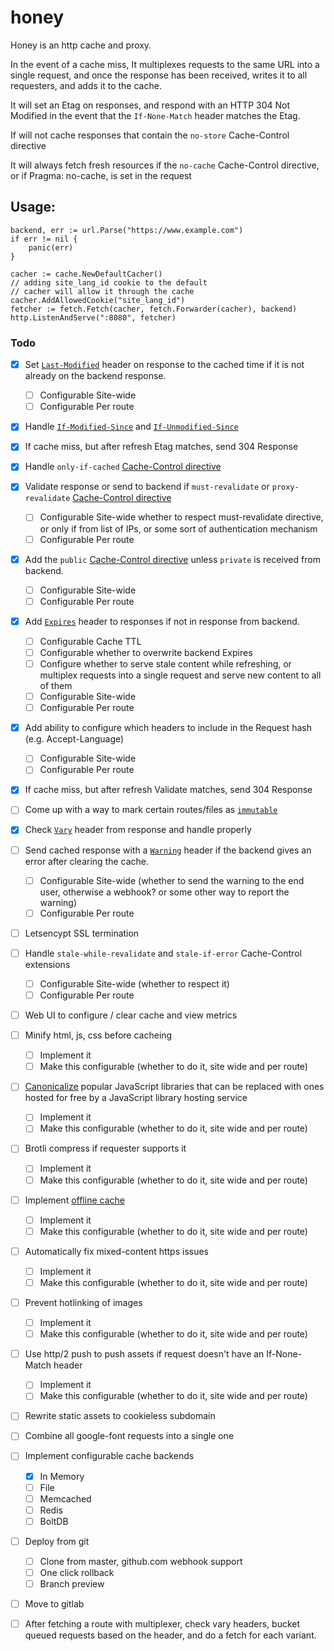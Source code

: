 # honey

Honey is an http cache and proxy.

In the event of a cache miss, It multiplexes requests to the same URL into a single request, and once the response has been received, writes it to all requesters, and adds it to the cache.

It will set an Etag on responses, and respond with an HTTP 304 Not Modified in the event that the `If-None-Match` header matches the Etag.

If will not cache responses that contain the `no-store` Cache-Control directive

It will always fetch fresh resources if the `no-cache` Cache-Control directive, or if Pragma: no-cache, is set in the request

## Usage:

	backend, err := url.Parse("https://www.example.com")
	if err != nil {
		panic(err)
	}

	cacher := cache.NewDefaultCacher()
	// adding site_lang_id cookie to the default
	// cacher will allow it through the cache
	cacher.AddAllowedCookie("site_lang_id")
	fetcher := fetch.Fetch(cacher, fetch.Forwarder(cacher), backend)
	http.ListenAndServe(":8080", fetcher)


### Todo

- [x] Set [`Last-Modified`](https://developer.mozilla.org/en-US/docs/Web/HTTP/Headers/Last-Modified) header on response to the cached time if it is not already on the backend response.
	- [ ] Configurable Site-wide
	- [ ] Configurable Per route

- [x] Handle [`If-Modified-Since`](https://developer.mozilla.org/en-US/docs/Web/HTTP/Headers/If-Modified-Since]) and [`If-Unmodified-Since`](https://developer.mozilla.org/en-US/docs/Web/HTTP/Headers/If-Unmodified-Since)

- [x] If cache miss, but after refresh Etag matches, send 304 Response

- [x] Handle `only-if-cached` [Cache-Control directive](https://developer.mozilla.org/en-US/docs/Web/HTTP/Headers/Cache-Control) 

- [x] Validate response or send to backend if `must-revalidate` or `proxy-revalidate` [Cache-Control directive](https://developer.mozilla.org/en-US/docs/Web/HTTP/Headers/Cache-Control)
	- [ ] Configurable Site-wide whether to respect must-revalidate directive, or only if from list of IPs, or some sort of authentication mechanism
	- [ ] Configurable Per route

- [X] Add the `public` [Cache-Control directive](https://developer.mozilla.org/en-US/docs/Web/HTTP/Headers/Cache-Control) unless `private` is received from backend.
	- [ ] Configurable Site-wide
	- [ ] Configurable Per route

- [x] Add [`Expires`](https://developer.mozilla.org/en-US/docs/Web/HTTP/Headers/Expires) header to responses if not in response from backend.
	- [ ] Configurable Cache TTL
	- [ ] Configurable whether to overwrite backend Expires
	- [ ] Configure whether to serve stale content while refreshing, or multiplex requests into a single request and serve new content to all of them
	- [ ] Configurable Site-wide
	- [ ] Configurable Per route

- [x] Add ability to configure which headers to include in the Request hash (e.g. Accept-Language)
	- [ ] Configurable Site-wide
	- [ ] Configurable Per route

- [x] If cache miss, but after refresh Validate matches, send 304 Response

- [ ] Come up with a way to mark certain routes/files as [`immutable`](https://hacks.mozilla.org/2017/01/using-immutable-caching-to-speed-up-the-web/)

- [x] Check [`Vary`](https://developer.mozilla.org/en-US/docs/Web/HTTP/Headers/Vary) header from response and handle properly

- [ ] Send cached response with a [`Warning`](https://developer.mozilla.org/en-US/docs/Web/HTTP/Headers/Warning) header if the backend gives an error after clearing the cache. 
	- [ ] Configurable Site-wide (whether to send the warning to the end user, otherwise a webhook? or some other way to report the warning)
	- [ ] Configurable Per route

- [ ] Letsencypt SSL termination

- [ ] Handle `stale-while-revalidate` and `stale-if-error` Cache-Control extensions
	- [ ] Configurable Site-wide (whether to respect it)
	- [ ] Configurable Per route

- [ ] Web UI to configure / clear cache and view metrics

- [ ] Minify html, js, css before cacheing
	- [ ] Implement it
	- [ ] Make this configurable (whether to do it, site wide and per route)

- [ ] [Canonicalize](https://www.modpagespeed.com/doc/filter-canonicalize-js#sample)  popular JavaScript libraries that can be replaced with ones hosted for free by a JavaScript library hosting service
	- [ ] Implement it
	- [ ] Make this configurable (whether to do it, site wide and per route)

- [ ] Brotli compress if requester supports it
	- [ ] Implement it
	- [ ] Make this configurable (whether to do it, site wide and per route)

- [ ] Implement [offline cache](https://developers.google.com/web/fundamentals/instant-and-offline/offline-cookbook/)
	- [ ] Implement it
	- [ ] Make this configurable (whether to do it, site wide and per route)

- [ ] Automatically fix mixed-content https issues
	- [ ] Implement it
	- [ ] Make this configurable (whether to do it, site wide and per route)

- [ ] Prevent hotlinking of images
	- [ ] Implement it
	- [ ] Make this configurable (whether to do it, site wide and per route)

- [ ] Use http/2 push to push assets if request doesn't have an If-None-Match header
	- [ ] Implement it
	- [ ] Make this configurable (whether to do it, site wide and per route)

- [ ] Rewrite static assets to cookieless subdomain

- [ ] Combine all google-font requests into a single one

- [ ] Implement configurable cache backends
	- [x] In Memory
	- [ ] File
	- [ ] Memcached
	- [ ] Redis
	- [ ] BoltDB

- [ ] Deploy from git
	- [ ] Clone from master, github.com webhook support
	- [ ] One click rollback
	- [ ] Branch preview

- [ ] Move to gitlab

- [ ] After fetching a route with multiplexer, check vary headers, bucket queued requests based on the header,
	  and do a fetch for each variant.